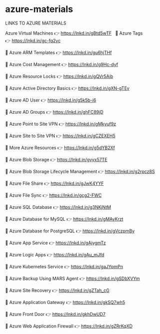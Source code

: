 # azure-materials
LINKS TO AZURE MATERIALS

Azure Virtual Machines
👉 https://lnkd.in/gBtd5wTF
 
📌 Azure Tags
👉 https://lnkd.in/gc-fq2yc

📌 Azure ARM Templates
👉 https://lnkd.in/gu6hjTHf

📌 Azure Cost Management
👉 https://lnkd.in/g9Hc-dyf

📌 Azure Resource Locks
👉 https://lnkd.in/gQVr5Aib

📌 Azure Active Directory Basics
👉 https://lnkd.in/gXN-gTEv

📌 Azure AD User
👉 https://lnkd.in/g5k5b-i6

📌 Azure AD Groups
👉 https://lnkd.in/ghFC89jD

📌 Azure Point to Site VPN
👉 https://lnkd.in/gMkyuf9z

📌 Azure Site to Site VPN
👉 https://lnkd.in/gCZEXEH5

📌 More Azure Resources
👉 https://lnkd.in/g5dYB2Xf

📌 Azure Blob Storage
👉 https://lnkd.in/gvyx57TE

📌 Azure Blob Storage Lifecycle Management
👉 https://lnkd.in/g2rpcz8S

📌 Azure File Share
👉 https://lnkd.in/gJwK4YYF

📌 Azure File Sync
👉 https://lnkd.in/gcg2-FWC

📌 Azure SQL Database
👉 https://lnkd.in/g3NKjNtM

📌 Azure Database for MySQL
👉 https://lnkd.in/gMAyKrzt

📌 Azure Database for PostgreSQL
👉 https://lnkd.in/gVczpmBy

📌 Azure App Service
👉 https://lnkd.in/gAjygmTz

📌 Azure Logic Apps
👉 https://lnkd.in/gAu_mJfd

📌 Azure Kubernetes Service
👉 https://lnkd.in/gaJYpmPn

📌 Azure Backup Using MARS Agent
👉 https://lnkd.in/gSDbXVYm

📌 Azure Site Recovery
👉 https://lnkd.in/gZTah_cG

📌 Azure Application Gateway
👉 https://lnkd.in/gkSQ7wh5

📌 Azure Front Door
👉 https://lnkd.in/gkhDwUD7

📌 Azure Web Application Firewall
👉 https://lnkd.in/gZRrKqXD 
